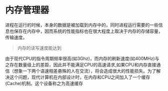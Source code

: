 # 内存管理器


进程在运行的时候，本身的数据是被加载到内存中的，同时进程运行需要的一些信息也保存在内存中，因而系统的性能指标也在很大程度上取决于内存的存储容量，传输速度。

> 内存的读写速度能达到

由于现代CPU的指令周期频率很高(如3Ghz)，而内存的刷新速度(如400MHz)与之存在数量级上的差距，因此并不能满足CPU的高速请求,如果CPU和内存直接通信（想象一下两个语速相差悬殊的人在交流），将会造成很大的性能损失。为了解决这个问题，现代计算机在内部设计时，在内存和CPU之间加入了一个缓存(Cache)机制。这个设备称之为高速缓存